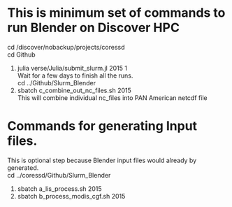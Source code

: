 # This is minimum set of commands to run Blender on Discover HPC  
cd /discover/nobackup/projects/coressd  
cd Github  
1. julia verse/Julia/submit_slurm.jl 2015 1  
    Wait for a few days to finish all the runs.  
cd ../Github/Slurm_Blender  
2. sbatch c_combine_out_nc_files.sh 2015  
    This will combine individual nc_files  into PAN American netcdf file  

# Commands for generating Input files.  
This is optional step because Blender input files would already by generated.  
cd ../coressd/Github/Slurm_Blender  
1. sbatch a_lis_process.sh 2015  
2. sbatch b_process_modis_cgf.sh 2015  
